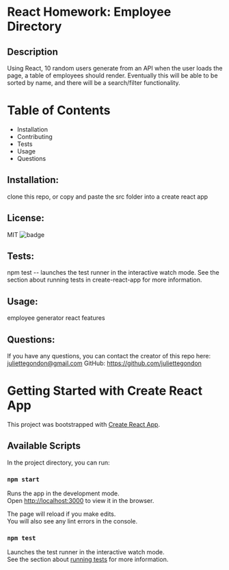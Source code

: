 
  # React Homework: Employee Directory

  ## Description
  Using React, 10 random users generate from an API when the user loads the page, a table of employees should render. Eventually this will be able to be sorted by name, and there will be a search/filter functionality.

  # Table of Contents
  *  Installation 
  *  Contributing 
  *  Tests 
  *  Usage 
  *  Questions 

  ## Installation:
  clone this repo, or copy and paste the src folder into a create react app 

  ## License:
  MIT
  ![badge](https://img.shields.io/badge/license-MIT-green) 
  

  ## Tests:
  npm test -- launches the test runner in the interactive watch mode. See the section about running tests in create-react-app for more information.

  ## Usage:
  employee generator react features 
  
  ## Questions: 
  If you have any questions, you can contact the creator of this repo here: [juliettegondon@gmail.com](mailto:juliettegondon@gmail.com)
  GitHub: https://github.com/juliettegondon


# Getting Started with Create React App

This project was bootstrapped with [Create React App](https://github.com/facebook/create-react-app).

## Available Scripts

In the project directory, you can run:

### `npm start`

Runs the app in the development mode.\
Open [http://localhost:3000](http://localhost:3000) to view it in the browser.

The page will reload if you make edits.\
You will also see any lint errors in the console.

### `npm test`

Launches the test runner in the interactive watch mode.\
See the section about [running tests](https://facebook.github.io/create-react-app/docs/running-tests) for more information.


